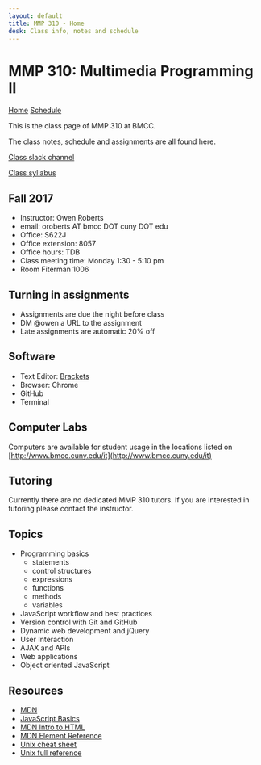 ```yaml
---
layout: default
title: MMP 310 - Home
desk: Class info, notes and schedule
---
```

# MMP 310: Multimedia Programming II

[Home](index.html) [Schedule](schedule.html)

This is the class page of MMP 310 at BMCC.

The class notes, schedule and assignments are all found here.

<a href="https://mmp310.slack.com/" target="blank">Class slack channel</a>

<a href="https://docs.google.com/document/d/1JE20usDOF3X6s2_0kL1T2oNvCwpqa74U5mKGhw4AfAI/edit?usp=sharing
" target="blank">Class syllabus</a>

## Fall 2017

- Instructor: Owen Roberts
- email: oroberts AT bmcc DOT cuny DOT edu
- Office: S622J
- Office extension: 8057
- Office hours: TDB
- Class meeting time: Monday 1:30 - 5:10 pm
- Room Fiterman 1006

## Turning in assignments

- Assignments are due the night before class
- DM @owen a URL to the assignment
- Late assignments are automatic 20% off

## Software
- Text Editor: [Brackets](http://brackets.io/)
- Browser: Chrome
- GitHub
- Terminal 

## Computer Labs

Computers are available for student usage in the locations listed on [http://www.bmcc.cuny.edu/it](http://www.bmcc.cuny.edu/it)

## Tutoring

<!-- For MMP and MMA tutoring, please visit BMCC's [tutoring schedule](http://www.bmcc.cuny.edu/lrc/schedule.jsp)
 -->
Currently there are no dedicated MMP 310 tutors.  If you are interested in tutoring please contact the instructor.

## Topics
- Programming basics
	- statements
	- control structures
	- expressions
	- functions
	- methods
	- variables
- JavaScript workflow and best practices
- Version control with Git and GitHub
- Dynamic web development and jQuery
- User Interaction
- AJAX and APIs
- Web applications
- Object oriented JavaScript


## Resources
- [MDN](https://developer.mozilla.org/en-US/docs/Web/JavaScript)
- [JavaScript Basics](https://autotelicum.github.io/Smooth-CoffeeScript/literate/js-intro.html#syntax-basics)
- <a href="https://developer.mozilla.org/en-US/docs/Web/Guide/HTML/Introduction" target="blank">MDN Intro to HTML</a>
- <a href="https://developer.mozilla.org/en/docs/Web/HTML/Element" target="blank">MDN Element Reference</a>
- <a href="https://files.fosswire.com/2007/08/fwunixref.pdf" target="blank">Unix cheat sheet </a>
- <a href="https://ss64.com/osx/" target="blank">Unix full reference </a>